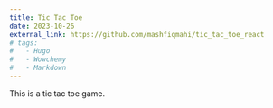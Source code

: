 ```yaml
---
title: Tic Tac Toe
date: 2023-10-26
external_link: https://github.com/mashfiqmahi/tic_tac_toe_react
# tags:
#   - Hugo
#   - Wowchemy
#   - Markdown
---
```


This is a tic tac toe game.

<!--more-->
